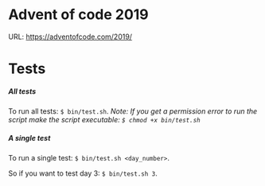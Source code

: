 # Advent of code 2019

URL: https://adventofcode.com/2019/

# Tests

##### All tests
To run all tests: `$ bin/test.sh`.
_Note: If you get a permission error to run the script make the script executable: `$ chmod +x bin/test.sh`_

##### A single test
To run a single test: `$ bin/test.sh <day_number>`.

So if you want to test day 3: `$ bin/test.sh 3`.
